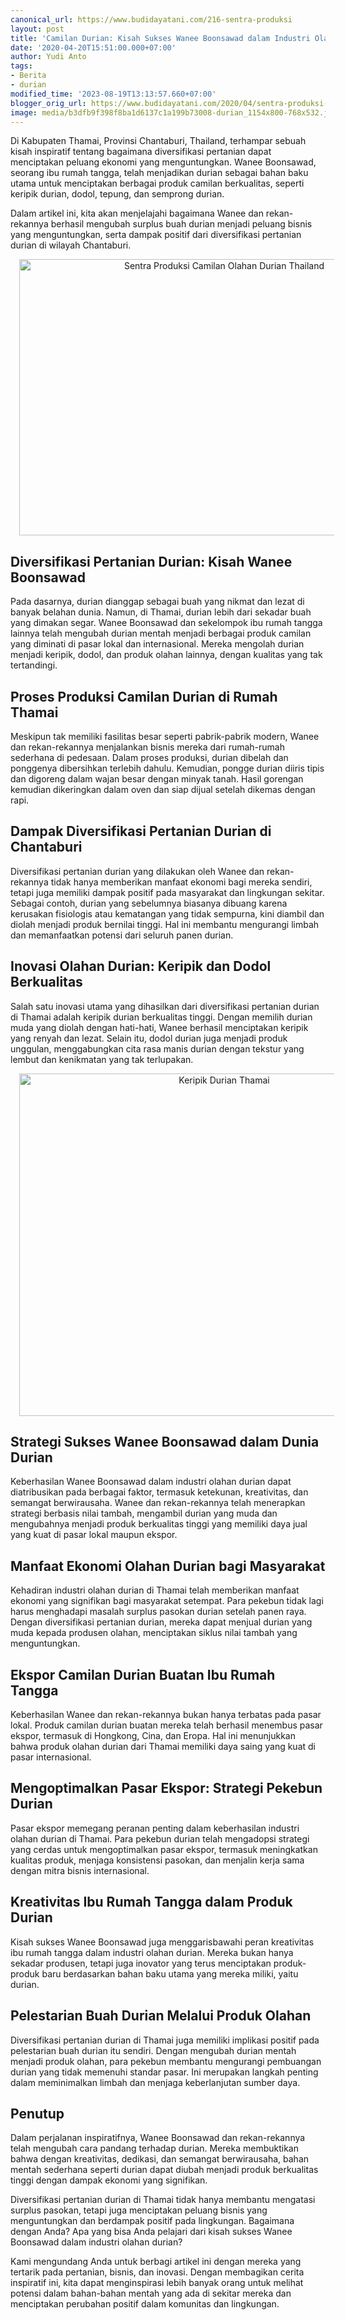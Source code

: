 ```yaml
---
canonical_url: https://www.budidayatani.com/216-sentra-produksi
layout: post
title: 'Camilan Durian: Kisah Sukses Wanee Boonsawad dalam Industri Olahan Durian'
date: '2020-04-20T15:51:00.000+07:00'
author: Yudi Anto
tags:
- Berita
- durian
modified_time: '2023-08-19T13:13:57.660+07:00'
blogger_orig_url: https://www.budidayatani.com/2020/04/sentra-produksi-camilan-olahan-durian.html
image: media/b3dfb9f398f8ba1d6137c1a199b73008-durian_1154x800-768x532.jpg
---
```

<p>Di Kabupaten Thamai, Provinsi Chantaburi, Thailand, terhampar sebuah kisah inspiratif tentang bagaimana diversifikasi pertanian dapat menciptakan peluang ekonomi yang menguntungkan. Wanee Boonsawad, seorang ibu rumah tangga, telah menjadikan durian sebagai bahan baku utama untuk menciptakan berbagai produk camilan berkualitas, seperti keripik durian, dodol, tepung, dan semprong durian.</p><p>Dalam artikel ini, kita akan menjelajahi bagaimana Wanee dan rekan-rekannya berhasil mengubah surplus buah durian menjadi peluang bisnis yang menguntungkan, serta dampak positif dari diversifikasi pertanian durian di wilayah Chantaburi.</p><div class="separator" style="clear: both; text-align: center;"><a href="https://blogger.googleusercontent.com/img/b/R29vZ2xl/AVvXsEg5e9C_HjCMyVGCRq5enyT3HbteVauIFjJawUmDkp1bXXar3he3btfwxac_W8U3I00BnPcUj_i8q7pSPuiDu0nFc44DHbIbL6tD1iP7dyfytJY5kKKWi4t9J0mZeCmU1VHklnecWYINW5VxearGuNAX9SwpIRLmTxaMcpfGmP1jzKkvnwSUWRObSB_Zyt0J/s461/durian_1154x800-768x532.jpg" imageanchor="1" style="margin-left: 1em; margin-right: 1em;"><img alt="Sentra Produksi Camilan Olahan Durian Thailand" border="0" data-original-height="319" data-original-width="461" height="442" src="https://blogger.googleusercontent.com/img/b/R29vZ2xl/AVvXsEg5e9C_HjCMyVGCRq5enyT3HbteVauIFjJawUmDkp1bXXar3he3btfwxac_W8U3I00BnPcUj_i8q7pSPuiDu0nFc44DHbIbL6tD1iP7dyfytJY5kKKWi4t9J0mZeCmU1VHklnecWYINW5VxearGuNAX9SwpIRLmTxaMcpfGmP1jzKkvnwSUWRObSB_Zyt0J/w640-h442/durian_1154x800-768x532.jpg" width="640" /></a></div><h2>Diversifikasi Pertanian Durian: Kisah Wanee Boonsawad</h2><p>Pada dasarnya, durian dianggap sebagai buah yang nikmat dan lezat di banyak belahan dunia. Namun, di Thamai, durian lebih dari sekadar buah yang dimakan segar. Wanee Boonsawad dan sekelompok ibu rumah tangga lainnya telah mengubah durian mentah menjadi berbagai produk camilan yang diminati di pasar lokal dan internasional. Mereka mengolah durian menjadi keripik, dodol, dan produk olahan lainnya, dengan kualitas yang tak tertandingi.</p><h2>Proses Produksi Camilan Durian di Rumah Thamai</h2><p>Meskipun tak memiliki fasilitas besar seperti pabrik-pabrik modern, Wanee dan rekan-rekannya menjalankan bisnis mereka dari rumah-rumah sederhana di pedesaan. Dalam proses produksi, durian dibelah dan ponggenya dibersihkan terlebih dahulu. Kemudian, pongge durian diiris tipis dan digoreng dalam wajan besar dengan minyak tanah. Hasil gorengan kemudian dikeringkan dalam oven dan siap dijual setelah dikemas dengan rapi.</p><h2>Dampak Diversifikasi Pertanian Durian di Chantaburi</h2><p>Diversifikasi pertanian durian yang dilakukan oleh Wanee dan rekan-rekannya tidak hanya memberikan manfaat ekonomi bagi mereka sendiri, tetapi juga memiliki dampak positif pada masyarakat dan lingkungan sekitar. Sebagai contoh, durian yang sebelumnya biasanya dibuang karena kerusakan fisiologis atau kematangan yang tidak sempurna, kini diambil dan diolah menjadi produk bernilai tinggi. Hal ini membantu mengurangi limbah dan memanfaatkan potensi dari seluruh panen durian.</p><h2>Inovasi Olahan Durian: Keripik dan Dodol Berkualitas</h2><p>Salah satu inovasi utama yang dihasilkan dari diversifikasi pertanian durian di Thamai adalah keripik durian berkualitas tinggi. Dengan memilih durian muda yang diolah dengan hati-hati, Wanee berhasil menciptakan keripik yang renyah dan lezat. Selain itu, dodol durian juga menjadi produk unggulan, menggabungkan cita rasa manis durian dengan tekstur yang lembut dan kenikmatan yang tak terlupakan.</p><div class="separator" style="clear: both; text-align: center;"><a href="https://blogger.googleusercontent.com/img/b/R29vZ2xl/AVvXsEifTqsUHNsBCf3rjLBGd5MzVdc9U6rHqRxhAtyzQanip91KX6JCMpnUM1EUQgRpdCikSIK6cFUiGW43B6aKngzpULzKDMZxwJdxqJ1RwiZwOhZYylnpkrtPeE0SzQG2BQPOUFtoqYJsgGIIOIi-pvhPJ5-1O6-24mTdpSJBnNZ5knA6dG1hLHe_zmclcuAL/s461/durian_934x800-768x658.jpg" imageanchor="1" style="margin-left: 1em; margin-right: 1em;"><img alt="Keripik Durian Thamai" border="0" data-original-height="395" data-original-width="461" height="548" src="https://blogger.googleusercontent.com/img/b/R29vZ2xl/AVvXsEifTqsUHNsBCf3rjLBGd5MzVdc9U6rHqRxhAtyzQanip91KX6JCMpnUM1EUQgRpdCikSIK6cFUiGW43B6aKngzpULzKDMZxwJdxqJ1RwiZwOhZYylnpkrtPeE0SzQG2BQPOUFtoqYJsgGIIOIi-pvhPJ5-1O6-24mTdpSJBnNZ5knA6dG1hLHe_zmclcuAL/w640-h548/durian_934x800-768x658.jpg" width="640" /></a></div><h2>Strategi Sukses Wanee Boonsawad dalam Dunia Durian</h2><p>Keberhasilan Wanee Boonsawad dalam industri olahan durian dapat diatribusikan pada berbagai faktor, termasuk ketekunan, kreativitas, dan semangat berwirausaha. Wanee dan rekan-rekannya telah menerapkan strategi berbasis nilai tambah, mengambil durian yang muda dan mengubahnya menjadi produk berkualitas tinggi yang memiliki daya jual yang kuat di pasar lokal maupun ekspor.</p><h2>Manfaat Ekonomi Olahan Durian bagi Masyarakat</h2><p>Kehadiran industri olahan durian di Thamai telah memberikan manfaat ekonomi yang signifikan bagi masyarakat setempat. Para pekebun tidak lagi harus menghadapi masalah surplus pasokan durian setelah panen raya. Dengan diversifikasi pertanian durian, mereka dapat menjual durian yang muda kepada produsen olahan, menciptakan siklus nilai tambah yang menguntungkan.</p><h2>Ekspor Camilan Durian Buatan Ibu Rumah Tangga</h2><p>Keberhasilan Wanee dan rekan-rekannya bukan hanya terbatas pada pasar lokal. Produk camilan durian buatan mereka telah berhasil menembus pasar ekspor, termasuk di Hongkong, Cina, dan Eropa. Hal ini menunjukkan bahwa produk olahan durian dari Thamai memiliki daya saing yang kuat di pasar internasional.</p><h2>Mengoptimalkan Pasar Ekspor: Strategi Pekebun Durian</h2><p>Pasar ekspor memegang peranan penting dalam keberhasilan industri olahan durian di Thamai. Para pekebun durian telah mengadopsi strategi yang cerdas untuk mengoptimalkan pasar ekspor, termasuk meningkatkan kualitas produk, menjaga konsistensi pasokan, dan menjalin kerja sama dengan mitra bisnis internasional.</p><h2>Kreativitas Ibu Rumah Tangga dalam Produk Durian</h2><p>Kisah sukses Wanee Boonsawad juga menggarisbawahi peran kreativitas ibu rumah tangga dalam industri olahan durian. Mereka bukan hanya sekadar produsen, tetapi juga inovator yang terus menciptakan produk-produk baru berdasarkan bahan baku utama yang mereka miliki, yaitu durian.</p><h2>Pelestarian Buah Durian Melalui Produk Olahan</h2><p>Diversifikasi pertanian durian di Thamai juga memiliki implikasi positif pada pelestarian buah durian itu sendiri. Dengan mengubah durian mentah menjadi produk olahan, para pekebun membantu mengurangi pembuangan durian yang tidak memenuhi standar pasar. Ini merupakan langkah penting dalam meminimalkan limbah dan menjaga keberlanjutan sumber daya.</p><h2>Penutup</h2><p>Dalam perjalanan inspiratifnya, Wanee Boonsawad dan rekan-rekannya telah mengubah cara pandang terhadap durian. Mereka membuktikan bahwa dengan kreativitas, dedikasi, dan semangat berwirausaha, bahan mentah sederhana seperti durian dapat diubah menjadi produk berkualitas tinggi dengan dampak ekonomi yang signifikan.</p><p>Diversifikasi pertanian durian di Thamai tidak hanya membantu mengatasi surplus pasokan, tetapi juga menciptakan peluang bisnis yang menguntungkan dan berdampak positif pada lingkungan. Bagaimana dengan Anda? Apa yang bisa Anda pelajari dari kisah sukses Wanee Boonsawad dalam industri olahan durian?</p><p>Kami mengundang Anda untuk berbagi artikel ini dengan mereka yang tertarik pada pertanian, bisnis, dan inovasi. Dengan membagikan cerita inspiratif ini, kita dapat menginspirasi lebih banyak orang untuk melihat potensi dalam bahan-bahan mentah yang ada di sekitar mereka dan menciptakan perubahan positif dalam komunitas dan lingkungan.</p>